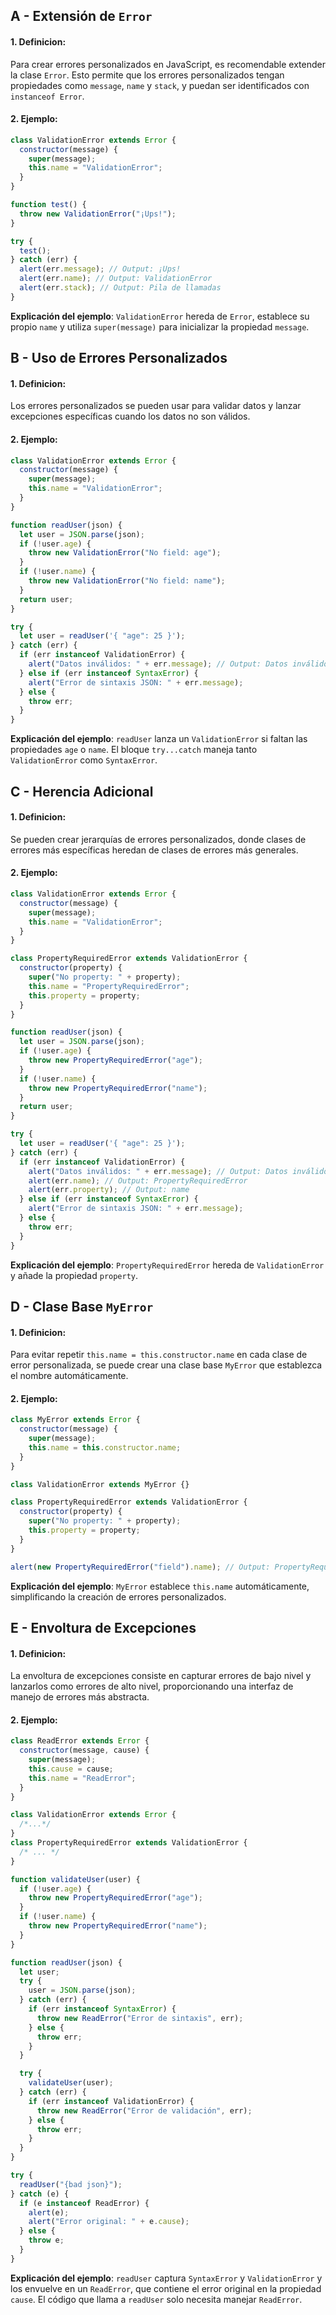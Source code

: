 ## A - Extensión de `Error`

#### 1. **Definicion:**

Para crear errores personalizados en JavaScript, es recomendable extender la clase `Error`. Esto permite que los errores personalizados tengan propiedades como `message`, `name` y `stack`, y puedan ser identificados con `instanceof Error`.

#### 2. **Ejemplo:**

```javascript
class ValidationError extends Error {
  constructor(message) {
    super(message);
    this.name = "ValidationError";
  }
}

function test() {
  throw new ValidationError("¡Ups!");
}

try {
  test();
} catch (err) {
  alert(err.message); // Output: ¡Ups!
  alert(err.name); // Output: ValidationError
  alert(err.stack); // Output: Pila de llamadas
}
```

**Explicación del ejemplo**:
`ValidationError` hereda de `Error`, establece su propio `name` y utiliza `super(message)` para inicializar la propiedad `message`.

## B - Uso de Errores Personalizados

#### 1. **Definicion:**

Los errores personalizados se pueden usar para validar datos y lanzar excepciones específicas cuando los datos no son válidos.

#### 2. **Ejemplo:**

```javascript
class ValidationError extends Error {
  constructor(message) {
    super(message);
    this.name = "ValidationError";
  }
}

function readUser(json) {
  let user = JSON.parse(json);
  if (!user.age) {
    throw new ValidationError("No field: age");
  }
  if (!user.name) {
    throw new ValidationError("No field: name");
  }
  return user;
}

try {
  let user = readUser('{ "age": 25 }');
} catch (err) {
  if (err instanceof ValidationError) {
    alert("Datos inválidos: " + err.message); // Output: Datos inválidos: No field: name
  } else if (err instanceof SyntaxError) {
    alert("Error de sintaxis JSON: " + err.message);
  } else {
    throw err;
  }
}
```

**Explicación del ejemplo**:
`readUser` lanza un `ValidationError` si faltan las propiedades `age` o `name`. El bloque `try...catch` maneja tanto `ValidationError` como `SyntaxError`.

## C - Herencia Adicional

#### 1. **Definicion:**

Se pueden crear jerarquías de errores personalizados, donde clases de errores más específicas heredan de clases de errores más generales.

#### 2. **Ejemplo:**

```javascript
class ValidationError extends Error {
  constructor(message) {
    super(message);
    this.name = "ValidationError";
  }
}

class PropertyRequiredError extends ValidationError {
  constructor(property) {
    super("No property: " + property);
    this.name = "PropertyRequiredError";
    this.property = property;
  }
}

function readUser(json) {
  let user = JSON.parse(json);
  if (!user.age) {
    throw new PropertyRequiredError("age");
  }
  if (!user.name) {
    throw new PropertyRequiredError("name");
  }
  return user;
}

try {
  let user = readUser('{ "age": 25 }');
} catch (err) {
  if (err instanceof ValidationError) {
    alert("Datos inválidos: " + err.message); // Output: Datos inválidos: No property: name
    alert(err.name); // Output: PropertyRequiredError
    alert(err.property); // Output: name
  } else if (err instanceof SyntaxError) {
    alert("Error de sintaxis JSON: " + err.message);
  } else {
    throw err;
  }
}
```

**Explicación del ejemplo**:
`PropertyRequiredError` hereda de `ValidationError` y añade la propiedad `property`.

## D - Clase Base `MyError`

#### 1. **Definicion:**

Para evitar repetir `this.name = this.constructor.name` en cada clase de error personalizada, se puede crear una clase base `MyError` que establezca el nombre automáticamente.

#### 2. **Ejemplo:**

```javascript
class MyError extends Error {
  constructor(message) {
    super(message);
    this.name = this.constructor.name;
  }
}

class ValidationError extends MyError {}

class PropertyRequiredError extends ValidationError {
  constructor(property) {
    super("No property: " + property);
    this.property = property;
  }
}

alert(new PropertyRequiredError("field").name); // Output: PropertyRequiredError
```

**Explicación del ejemplo**:
`MyError` establece `this.name` automáticamente, simplificando la creación de errores personalizados.

## E - Envoltura de Excepciones

#### 1. **Definicion:**

La envoltura de excepciones consiste en capturar errores de bajo nivel y lanzarlos como errores de alto nivel, proporcionando una interfaz de manejo de errores más abstracta.

#### 2. **Ejemplo:**

```javascript
class ReadError extends Error {
  constructor(message, cause) {
    super(message);
    this.cause = cause;
    this.name = "ReadError";
  }
}

class ValidationError extends Error {
  /*...*/
}
class PropertyRequiredError extends ValidationError {
  /* ... */
}

function validateUser(user) {
  if (!user.age) {
    throw new PropertyRequiredError("age");
  }
  if (!user.name) {
    throw new PropertyRequiredError("name");
  }
}

function readUser(json) {
  let user;
  try {
    user = JSON.parse(json);
  } catch (err) {
    if (err instanceof SyntaxError) {
      throw new ReadError("Error de sintaxis", err);
    } else {
      throw err;
    }
  }

  try {
    validateUser(user);
  } catch (err) {
    if (err instanceof ValidationError) {
      throw new ReadError("Error de validación", err);
    } else {
      throw err;
    }
  }
}

try {
  readUser("{bad json}");
} catch (e) {
  if (e instanceof ReadError) {
    alert(e);
    alert("Error original: " + e.cause);
  } else {
    throw e;
  }
}
```

**Explicación del ejemplo**:
`readUser` captura `SyntaxError` y `ValidationError` y los envuelve en un `ReadError`, que contiene el error original en la propiedad `cause`. El código que llama a `readUser` solo necesita manejar `ReadError`.
